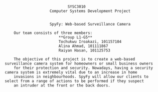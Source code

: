 								SYSC3010 
						Computer Systems Development Project


						SpyFy: Web-based Surveillance Camera
						
		Our team consists of three members: 
							**Group L1-G5**
							Tochukwu Iroakazi, 101157104
							Alina Ahmad, 101111867
							Raiyan Hasan, 101125753
					
		The objective of this project is to create a web-based surveillance camera system for homeowners or small business owners 
		for their protection and security. Nowadays, having a security camera system is extremely vital due to an increase in home 
		invasions in neighbourhoods. SpyFy will allow our clients to select from a range of actions to be performed if they suspect 
		an intruder at the front or the back doors.


